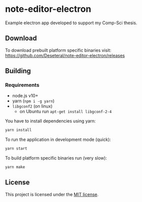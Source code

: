 # note-editor-electron
Example electron app developed to support my Comp-Sci thesis.

## Download
To download prebuilt platform specific binaries visit:
https://github.com/Deseteral/note-editor-electron/releases

## Building
### Requirements
- node.js v10+
- yarn (`npm i -g yarn`)
- `libgconf2` (on linux)
  - on Ubuntu run `apt-get install libgconf-2-4`

You have to install dependencies using yarn:

```sh
yarn install
```

To run the application in development mode (quick):
```sh
yarn start
```

To build platform specific binaries run (very slow):
```sh
yarn make
```

## License
This project is licensed under the [MIT license](LICENSE).
